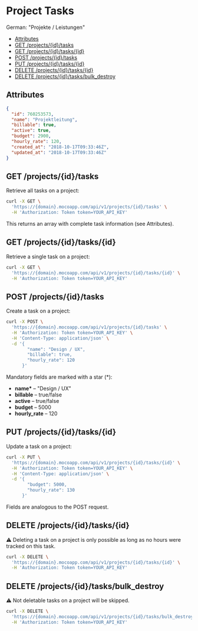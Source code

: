 # Project Tasks

German: "Projekte / Leistungen"

<!-- TOC -->

- [Attributes](#attributes)
- [GET /projects/{id}/tasks](#get-projectsidtasks)
- [GET /projects/{id}/tasks/{id}](#get-projectsidtasksid)
- [POST /projects/{id}/tasks](#post-projectsidtasks)
- [PUT /projects/{id}/tasks/{id}](#put-projectsidtasksid)
- [DELETE /projects/{id}/tasks/{id}](#delete-projectsidtasksid)
- [DELETE /projects/{id}/tasks/bulk_destroy](#delete-projectsidtasksbulkdestroy)

<!-- /TOC -->

## Attributes

```json
{
  "id": 760253573,
  "name": "Projektleitung",
  "billable": true,
  "active": true,
  "budget": 2900,
  "hourly_rate": 120,
  "created_at": "2018-10-17T09:33:46Z",
  "updated_at": "2018-10-17T09:33:46Z"
}
```

## GET /projects/{id}/tasks

Retrieve all tasks on a project:

```bash
curl -X GET \
  'https://{domain}.mocoapp.com/api/v1/projects/{id}/tasks' \
  -H 'Authorization: Token token=YOUR_API_KEY'
```

This returns an array with complete task information (see Attributes).

## GET /projects/{id}/tasks/{id}

Retrieve a single task on a project:

```bash
curl -X GET \
  'https://{domain}.mocoapp.com/api/v1/projects/{id}/tasks/{id}' \
  -H 'Authorization: Token token=YOUR_API_KEY'
```

## POST /projects/{id}/tasks

Create a task on a project:

```bash
curl -X POST \
  'https://{domain}.mocoapp.com/api/v1/projects/{id}/tasks' \
  -H 'Authorization: Token token=YOUR_API_KEY' \
  -H 'Content-Type: application/json' \
  -d '{
        "name": "Design / UX",
        "billable": true,
        "hourly_rate": 120
      }'
```

Mandatory fields are marked with a star (\*):

- **name\*** – "Design / UX"
- **billable** – true/false
- **active** – true/false
- **budget** – 5000
- **hourly_rate** – 120

## PUT /projects/{id}/tasks/{id}

Update a task on a project:

```bash
curl -X PUT \
  'https://{domain}.mocoapp.com/api/v1/projects/{id}/tasks/{id}' \
  -H 'Authorization: Token token=YOUR_API_KEY' \
  -H 'Content-Type: application/json' \
  -d '{
        "budget": 5000,
        "hourly_rate": 130
      }'
```

Fields are analogous to the POST request.

## DELETE /projects/{id}/tasks/{id}

⚠ Deleting a task on a project is only possible as long as no hours were tracked on this task.

```bash
curl -X DELETE \
  'https://{domain}.mocoapp.com/api/v1/projects/{id}/tasks/{id}' \
  -H 'Authorization: Token token=YOUR_API_KEY'
```

## DELETE /projects/{id}/tasks/bulk_destroy

⚠ Not deletable tasks on a project will be skipped.

```bash
curl -X DELETE \
  'https://{domain}.mocoapp.com/api/v1/projects/{id}/tasks/bulk_destroy' \
  -H 'Authorization: Token token=YOUR_API_KEY'
```
